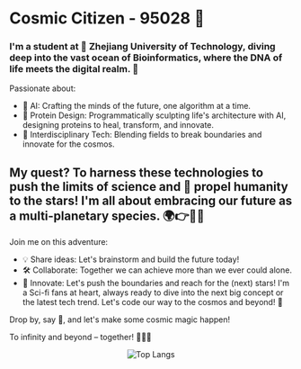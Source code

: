 # Cosmic Citizen - 95028 🚀

### I'm a student at 🏫 Zhejiang University of Technology, diving deep into the vast ocean of Bioinformatics, where the DNA of life meets the digital realm. 🧬

Passionate about:

- 🤖 AI: Crafting the minds of the future, one algorithm at a time.
- 🥼 Protein Design: Programmatically sculpting life's architecture with AI, designing proteins to heal, transform, and innovate.
- 🌌 Interdisciplinary Tech: Blending fields to break boundaries and innovate for the cosmos.


## My quest? To harness these technologies to push the limits of science and 🎯 propel humanity to the stars! I'm all about embracing our future as a multi-planetary species. 🌍👉🚀🌟

Join me on this adventure:

- 💡 Share ideas: Let's brainstorm and build the future today!
- 🛠️ Collaborate: Together we can achieve more than we ever could alone.
- 🚀 Innovate: Let's push the boundaries and reach for the (next) stars!
I'm a Sci-fi fans at heart, always ready to dive into the next big concept or the latest tech trend. Let's code our way to the cosmos and beyond! 🌟

Drop by, say 👋, and let's make some cosmic magic happen!

To infinity and beyond – together! 🌌🚀💫

<div align="center">
  
![Top Langs](https://github-readme-stats.vercel.app/api/top-langs/?username=950288&layout=compact&&langs_count=10&size_weight=0.5&count_weight=0.5&theme=dark&card_width=500px)
</div>
